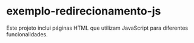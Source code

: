 # exemplo-redirecionamento-js
Este projeto inclui páginas HTML que utilizam JavaScript para diferentes funcionalidades.
